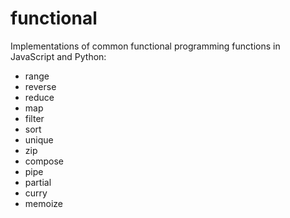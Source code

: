 # functional

Implementations of common functional programming functions in JavaScript and
Python:

* range
* reverse
* reduce
* map
* filter
* sort
* unique
* zip
* compose
* pipe
* partial
* curry
* memoize
